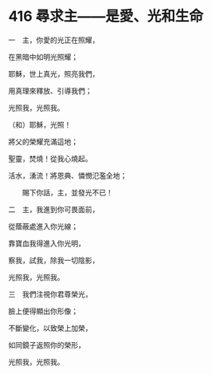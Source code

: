 # 416 尋求主——是愛、光和生命

一　主，你愛的光正在照耀，

在黑暗中如明光照耀；

耶穌，世上真光，照亮我們，

用真理來釋放、引導我們；

光照我，光照我。

（和）耶穌，光照！

將父的榮耀充滿這地；

聖靈，焚燒！從我心燒起。

活水，湧流！將恩典、憐憫氾濫全地；

　　賜下你話，主，並發光不已！

二　主，我進到你可畏面前，

從蔭蔽處進入你光線；

靠寶血我得進入你光明，

察我，試我，除我一切陰影，

光照我，光照我。

三　我們注視你君尊榮光，

臉上便得顯出你形像；

不斷變化，以致榮上加榮，

如同鏡子返照你的榮形，

光照我，光照我。


